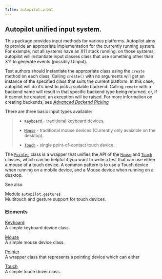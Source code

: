 ```yaml
---
Title: autopilot.input
---
```

        
<span id="autopilot-input-generate-keyboard-mouse-and-touch-input-events"></span>
Autopilot unified input system.<a href="#autopilot-unified-input-system" class="headerlink" title="Permalink to this headline"></a>
---------------------------------------------------------------------------------------------------------------------------------------------

This package provides input methods for various platforms. Autopilot aims to provide an appropriate implementation for the currently running system. For example, not all systems have an X11 stack running: on those systems, autopilot will instantiate input classes class that use something other than X11 to generate events (possibly UInput).

Test authors should instantiate the appropriate class using the `create` method on each class. Calling `create()` with no arguments will get an instance of the specified class that suits the current platform. In this case, autopilot will do it’s best to pick a suitable backend. Calling `create` with a backend name will result in that specific backend type being returned, or, if it cannot be created, an exception will be raised. For more information on creating backends, see <a href="tutorial-advanced_autopilot.md#tut-picking-backends" class="reference internal"><em>Advanced Backend Picking</em></a>

There are three basic input types available:

> -   <a href="autopilot.input.Keyboard.md#autopilot.input.Keyboard" class="reference internal" title="autopilot.input.Keyboard"><code class="xref py py-class docutils literal">Keyboard</code></a> - traditional keyboard devices.
>
> -   <a href="autopilot.input.Mouse.md#autopilot.input.Mouse" class="reference internal" title="autopilot.input.Mouse"><code class="xref py py-class docutils literal">Mouse</code></a> - traditional mouse devices (Currently only avaialble on the  
>     desktop).
>
> -   <a href="autopilot.input.Touch.md#autopilot.input.Touch" class="reference internal" title="autopilot.input.Touch"><code class="xref py py-class docutils literal">Touch</code></a> - single point-of-contact touch device.
>
The <a href="autopilot.input.Pointer.md#autopilot.input.Pointer" class="reference internal" title="autopilot.input.Pointer"><code class="xref py py-class docutils literal">Pointer</code></a> class is a wrapper that unifies the API of the <a href="autopilot.input.Mouse.md#autopilot.input.Mouse" class="reference internal" title="autopilot.input.Mouse"><code class="xref py py-class docutils literal">Mouse</code></a> and <a href="autopilot.input.Touch.md#autopilot.input.Touch" class="reference internal" title="autopilot.input.Touch"><code class="xref py py-class docutils literal">Touch</code></a> classes, which can be helpful if you want to write a test that can use either a mouse of a touch device. A common pattern is to use a Touch device when running on a mobile device, and a Mouse device when running on a desktop.

See also

Module `autopilot.gestures`  
Multitouch and gesture support for touch devices.

### Elements

[Keyboard](../autopilot.input.Keyboard.md)  
A simple keyboard device class.

[Mouse](../autopilot.input.Mouse.md)  
A simple mouse device class.

[Pointer](../autopilot.input.Pointer.md)  
A wrapper class that represents a pointing device which can either

[Touch](../autopilot.input.Touch.md)  
A simple touch driver class.


